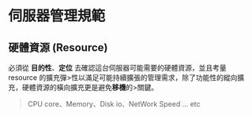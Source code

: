 # 伺服器管理規範

## 硬體資源 (Resource)                                                                     
必須從 **目的性**、**定位** 去確認這台伺服器可能需要的硬體資源，並且考量 resource 的擴充彈>性以滿足可能持續擴張的管理需求，除了功能性的縱向擴充，硬體資源的橫向擴充更是避免**移機**的>關鍵。
> CPU core、Memory、Disk io、NetWork Speed ... etc